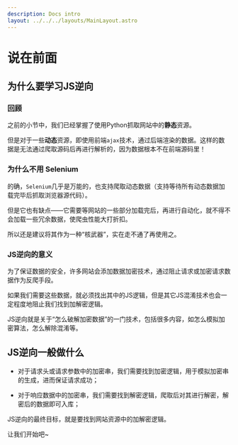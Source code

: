 ```yaml
---
description: Docs intro
layout: ../../../layouts/MainLayout.astro
---
```


# 说在前面

## 为什么要学习JS逆向

### 回顾

之前的小节中，我们已经掌握了使用Python抓取网站中的**静态**资源。

但是对于一些**动态**资源，即使用前端`ajax`技术，通过后端渲染的数据。这样的数据是无法通过爬取源码后再进行解析的，因为数据根本不在前端源码里！

###  为什么不用 Selenium

的确，`Selenium`几乎是万能的，也支持爬取动态数据（支持等待所有动态数据加载完毕后抓取浏览器源代码）。

但是它也有缺点——它需要等网站的一些部分加载完后，再进行自动化，就不得不会加载一些冗余数据，使爬虫性能大打折扣。

所以还是建议将其作为一种“核武器”，实在走不通了再使用之。

### JS逆向的意义

为了保证数据的安全，许多网站会添加数据加密技术，通过阻止请求或加密请求数据作为反爬手段。

如果我们需要这些数据，就必须找出其中的JS逻辑，但是其它JS混淆技术也会一定程度地阻止我们找到加解密逻辑。

JS逆向就是关于“怎么破解加密数据”的一门技术，包括很多内容，如怎么模拟加密算法，怎么解除混淆等。

## JS逆向一般做什么

+ 对于请求头或请求参数中的加密串，我们需要找到加密逻辑，用于模拟加密串的生成，进而保证请求成功；

+ 对于响应数据中的加密串，我们需要找到解密逻辑，爬取后对其进行解密，解密后的数据即可入库；

JS逆向的最终目标，就是要找到网站资源中的加解密逻辑。

让我们开始吧~